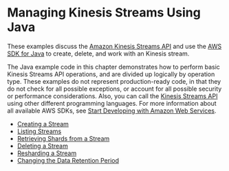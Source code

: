 # Managing Kinesis Streams Using Java<a name="working-with-streams"></a>

These examples discuss the [Amazon Kinesis Streams API](http://docs.aws.amazon.com/kinesis/latest/APIReference/) and use the [AWS SDK for Java](https://aws.amazon.com/sdk-for-java/) to create, delete, and work with an Kinesis stream\.

The Java example code in this chapter demonstrates how to perform basic Kinesis Streams API operations, and are divided up logically by operation type\. These examples do not represent production\-ready code, in that they do not check for all possible exceptions, or account for all possible security or performance considerations\. Also, you can call the [Kinesis Streams API](http://docs.aws.amazon.com/kinesis/latest/APIReference/) using other different programming languages\. For more information about all available AWS SDKs, see [Start Developing with Amazon Web Services](https://aws.amazon.com/developers/getting-started/)\.


+ [Creating a Stream](kinesis-using-sdk-java-create-stream.md)
+ [Listing Streams](kinesis-using-sdk-java-list-streams.md)
+ [Retrieving Shards from a Stream](kinesis-using-sdk-java-retrieve-shards.md)
+ [Deleting a Stream](kinesis-using-sdk-java-delete-stream.md)
+ [Resharding a Stream](kinesis-using-sdk-java-resharding.md)
+ [Changing the Data Retention Period](kinesis-extended-retention.md)